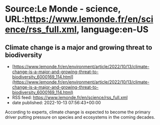 # Source:Le Monde - science, URL:https://www.lemonde.fr/en/science/rss_full.xml, language:en-US

## Climate change is a major and growing threat to biodiversity
 - [https://www.lemonde.fr/en/environment/article/2022/10/13/climate-change-is-a-major-and-growing-threat-to-biodiversity_6000169_114.html](https://www.lemonde.fr/en/environment/article/2022/10/13/climate-change-is-a-major-and-growing-threat-to-biodiversity_6000169_114.html)
 - RSS feed: https://www.lemonde.fr/en/science/rss_full.xml
 - date published: 2022-10-13 07:56:43+00:00

According to experts, climate change is expected to become the primary driver putting pressure on species and ecosystems in the coming decades.

